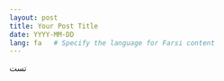 ```yaml
---
layout: post
title: Your Post Title
date: YYYY-MM-DD
lang: fa   # Specify the language for Farsi content
---
```

تست